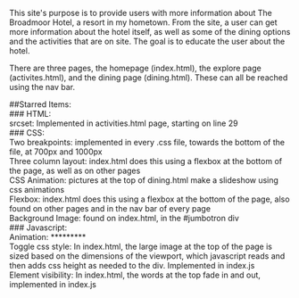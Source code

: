 This site's purpose is to provide users with more information about The Broadmoor Hotel, a resort in my hometown. From the site, a user can get more information about the hotel itself, as well as some of the dining options and the activities that are on site. The goal is to educate the user about the hotel.

There are three pages, the homepage (index.html), the explore page (activites.html), and the dining page (dining.html). These can all be reached using the nav bar.

##Starred Items:  
	### HTML:  
		srcset: Implemented in activities.html page, starting on line 29  
	### CSS:  
		Two breakpoints: implemented in every .css file, towards the bottom of the file, at 700px and 1000px  
		Three column layout: index.html does this using a flexbox at the bottom of the page, as well as on other pages  
		CSS Animation: pictures at the top of dining.html make a slideshow using css animations  
		Flexbox: index.html does this using a flexbox at the bottom of the page, also found on other pages and in the nav bar of every page  
		Background Image: found on index.html, in the #jumbotron div  
	### Javascript:  
		Animation: *********  
		Toggle css style: In index.html, the large image at the top of the page is sized based on the dimensions of the viewport, which javascript reads and then adds css height as needed to the div. Implemented in index.js  
		Element visibility: In index.html, the words at the top fade in and out, implemented in index.js  